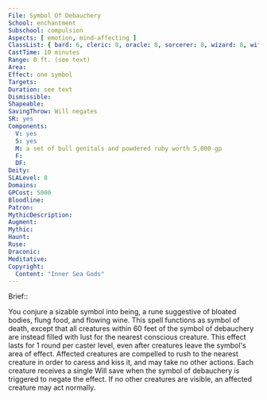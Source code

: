 ```yaml
---
File: Symbol Of Debauchery
School: enchantment
Subschool: compulsion
Aspects: [ emotion, mind-affecting ]
ClassList: { bard: 6, cleric: 8, oracle: 8, sorcerer: 8, wizard: 8, witch: 8 }
CastTime: 10 minutes
Range: 0 ft. (see text)
Area: 
Effect: one symbol
Targets: 
Duration: see text
Dismissible: 
Shapeable: 
SavingThrow: Will negates
SR: yes
Components:
  V: yes
  S: yes
  M: a set of bull genitals and powdered ruby worth 5,000 gp
  F: 
  DF: 
Deity: 
SLALevel: 8
Domains: 
GPCost: 5000
Bloodline: 
Patron: 
MythicDescription: 
Augment: 
Mythic: 
Haunt: 
Ruse: 
Draconic: 
Meditative: 
Copyright:
  Content: "Inner Sea Gods"
---
```

Brief:: 

You conjure a sizable symbol into being, a rune suggestive of bloated bodies, flung food, and flowing wine. This spell functions as symbol of death, except that all creatures within 60 feet of the symbol of debauchery are instead filled with lust for the nearest conscious creature. This effect lasts for 1 round per caster level, even after creatures leave the symbol's area of effect. Affected creatures are compelled to rush to the nearest creature in order to caress and kiss it, and may take no other actions. Each creature receives a single Will save when the symbol of debauchery is triggered to negate the effect. If no other creatures are visible, an affected creature may act normally.
